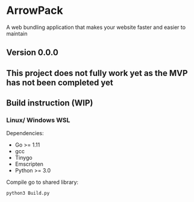 # ArrowPack

A web bundling application that makes your website faster and easier to maintain

## Version 0.0.0
## This project does not fully work yet as the MVP has not been completed yet

## Build instruction (WIP)

### Linux/ Windows WSL

Dependencies:

-   Go >= 1.11
-   gcc
-   Tinygo
-   Emscripten
-   Python >= 3.0

Compile go to shared library:

```sh
python3 Build.py
```


